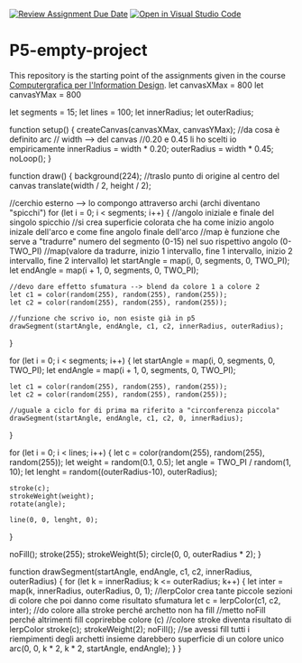 [![Review Assignment Due Date](https://classroom.github.com/assets/deadline-readme-button-22041afd0340ce965d47ae6ef1cefeee28c7c493a6346c4f15d667ab976d596c.svg)](https://classroom.github.com/a/HEVN0QSv)
[![Open in Visual Studio Code](https://classroom.github.com/assets/open-in-vscode-2e0aaae1b6195c2367325f4f02e2d04e9abb55f0b24a779b69b11b9e10269abc.svg)](https://classroom.github.com/online_ide?assignment_repo_id=16751786&assignment_repo_type=AssignmentRepo)
# P5-empty-project
This repository is the starting point of the assignments given in the course [Computergrafica per l'Information Design](https://www11.ceda.polimi.it/schedaincarico/schedaincarico/controller/scheda_pubblica/SchedaPublic.do?&evn_default=evento&c_classe=834257&lang=IT&__pj0=0&__pj1=9c10fe379e96db59d55d49b6b4252c5e).
let canvasXMax = 800
let canvasYMax = 800

let segments = 15;
let lines = 100;
let innerRadius;
let outerRadius;

function setup() {
  createCanvas(canvasXMax, canvasYMax);
  //da cosa è definito arc
  // width --> del canvas
  //0.20 e 0.45 li ho scelti io empiricamente
  innerRadius = width * 0.20;
  outerRadius = width * 0.45;
  noLoop();
}

function draw() {
  background(224);
  //traslo punto di origine al centro del canvas
  translate(width / 2, height / 2);
  
  //cerchio esterno --> lo compongo attraverso archi (archi diventano "spicchi")
  for (let i = 0; i < segments; i++) {
    //angolo iniziale e finale del singolo spicchio
    //si crea superficie colorata che ha come inizio angolo inizale dell'arco e come fine angolo finale dell'arco
    //map è funzione che serve a "tradurre" numero del segmento (0-15) nel suo rispettivo angolo (0-TWO_PI)
    //map(valore da tradurre, inizio 1 intervallo, fine 1 intervallo, inizio 2 intervallo, fine 2 intervallo)
    let startAngle = map(i, 0, segments, 0, TWO_PI);
    let endAngle = map(i + 1, 0, segments, 0, TWO_PI);
    
    //devo dare effetto sfumatura --> blend da colore 1 a colore 2
    let c1 = color(random(255), random(255), random(255));
    let c2 = color(random(255), random(255), random(255));
    
    //funzione che scrivo io, non esiste già in p5
    drawSegment(startAngle, endAngle, c1, c2, innerRadius, outerRadius);
  }

  for (let i = 0; i < segments; i++) {
    let startAngle = map(i, 0, segments, 0, TWO_PI);
    let endAngle = map(i + 1, 0, segments, 0, TWO_PI);
    
    let c1 = color(random(255), random(255), random(255));
    let c2 = color(random(255), random(255), random(255));
    
    //uguale a ciclo for di prima ma riferito a "circonferenza piccola"
    drawSegment(startAngle, endAngle, c1, c2, 0, innerRadius);
  }
  
  for (let i = 0; i < lines; i++) {
    let c = color(random(255), random(255), random(255));
    let weight = random(0.1, 0.5);
    let angle = TWO_PI / random(1, 10);
    let lenght = random((outerRadius-10), outerRadius);
    
    stroke(c);
    strokeWeight(weight);
    rotate(angle);

    line(0, 0, lenght, 0);
  }
  
  noFill();
  stroke(255);
  strokeWeight(5);
  circle(0, 0, outerRadius * 2);
}

function drawSegment(startAngle, endAngle, c1, c2, innerRadius, outerRadius) {
  for (let k = innerRadius; k <= outerRadius; k++) {
    let inter = map(k, innerRadius, outerRadius, 0, 1);
    //lerpColor crea tante piccole sezioni di colore che poi danno come risultato sfumatura
    let c = lerpColor(c1, c2, inter);
    //do colore alla stroke perché archetto non ha fill
    //metto noFill perché altrimenti fill coprirebbe colore (c)
    //colore stroke diventa risultato di lerpColor
    stroke(c);
    strokeWeight(2);
    noFill();
    //se avessi fill tutti i riempimenti degli archetti insieme darebbero superficie di un colore unico
    arc(0, 0, k * 2, k * 2, startAngle, endAngle);
  }
}
